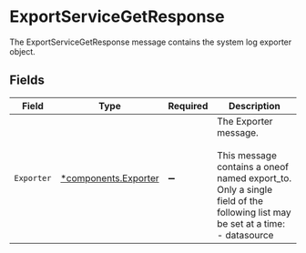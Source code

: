 # ExportServiceGetResponse

The ExportServiceGetResponse message contains the system log exporter object.


## Fields

| Field                                                                                                                                                 | Type                                                                                                                                                  | Required                                                                                                                                              | Description                                                                                                                                           |
| ----------------------------------------------------------------------------------------------------------------------------------------------------- | ----------------------------------------------------------------------------------------------------------------------------------------------------- | ----------------------------------------------------------------------------------------------------------------------------------------------------- | ----------------------------------------------------------------------------------------------------------------------------------------------------- |
| `Exporter`                                                                                                                                            | [*components.Exporter](../../models/components/exporter.md)                                                                                           | :heavy_minus_sign:                                                                                                                                    | The Exporter message.<br/><br/>This message contains a oneof named export_to. Only a single field of the following list may be set at a time:<br/>  - datasource<br/> |
